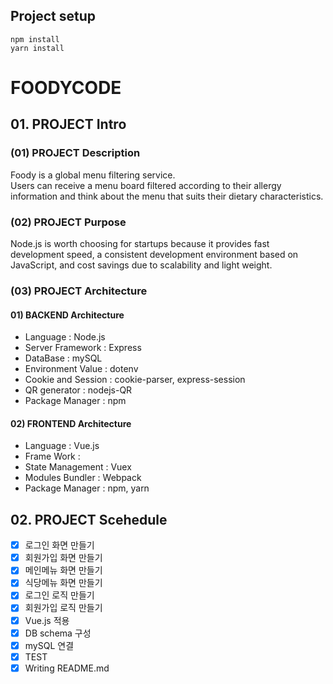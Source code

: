 ## Project setup

```
npm install
yarn install
```

# FOODYCODE

## 01. PROJECT Intro

### (01) PROJECT Description

Foody is a global menu filtering service. </br>
Users can receive a menu board filtered according to their allergy information and think about the menu that suits their dietary characteristics.
### (02) PROJECT Purpose

Node.js is worth choosing for startups because it provides fast development speed, a consistent development environment based on JavaScript, and cost savings due to scalability and light weight.

### (03) PROJECT Architecture

#### 01) BACKEND Architecture

- Language : Node.js
- Server Framework : Express
- DataBase : mySQL
- Environment Value : dotenv
- Cookie and Session : cookie-parser, express-session
- QR generator : nodejs-QR
- Package Manager : npm

#### 02) FRONTEND Architecture

- Language : Vue.js
- Frame Work :
- State Management : Vuex
- Modules Bundler : Webpack
- Package Manager : npm, yarn

## 02. PROJECT Scehedule

- [x] 로그인 화면 만들기
- [x] 회원가입 화면 만들기
- [x] 메인메뉴 화면 만들기
- [x] 식당메뉴 화면 만들기
- [x] 로그인 로직 만들기
- [x] 회원가입 로직 만들기
- [x] Vue.js 적용
- [x] DB schema 구성
- [x] mySQL 연결
- [x] TEST
- [x] Writing README.md

